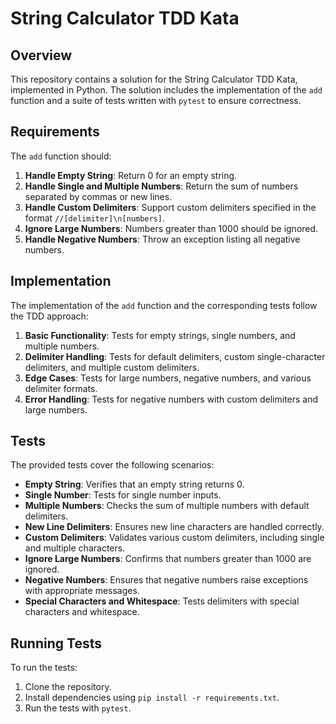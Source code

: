 # String Calculator TDD Kata

## Overview

This repository contains a solution for the String Calculator TDD Kata, implemented in Python. The solution includes the implementation of the `add` function and a suite of tests written with `pytest` to ensure correctness.

## Requirements

The `add` function should:

1. **Handle Empty String**: Return 0 for an empty string.
2. **Handle Single and Multiple Numbers**: Return the sum of numbers separated by commas or new lines.
3. **Handle Custom Delimiters**: Support custom delimiters specified in the format `//[delimiter]\n[numbers]`.
4. **Ignore Large Numbers**: Numbers greater than 1000 should be ignored.
5. **Handle Negative Numbers**: Throw an exception listing all negative numbers.

## Implementation

The implementation of the `add` function and the corresponding tests follow the TDD approach:

1. **Basic Functionality**: Tests for empty strings, single numbers, and multiple numbers.
2. **Delimiter Handling**: Tests for default delimiters, custom single-character delimiters, and multiple custom delimiters.
3. **Edge Cases**: Tests for large numbers, negative numbers, and various delimiter formats.
4. **Error Handling**: Tests for negative numbers with custom delimiters and large numbers.

## Tests

The provided tests cover the following scenarios:

- **Empty String**: Verifies that an empty string returns 0.
- **Single Number**: Tests for single number inputs.
- **Multiple Numbers**: Checks the sum of multiple numbers with default delimiters.
- **New Line Delimiters**: Ensures new line characters are handled correctly.
- **Custom Delimiters**: Validates various custom delimiters, including single and multiple characters.
- **Ignore Large Numbers**: Confirms that numbers greater than 1000 are ignored.
- **Negative Numbers**: Ensures that negative numbers raise exceptions with appropriate messages.
- **Special Characters and Whitespace**: Tests delimiters with special characters and whitespace.

## Running Tests

To run the tests:

1. Clone the repository.
2. Install dependencies using `pip install -r requirements.txt`.
3. Run the tests with `pytest`.

